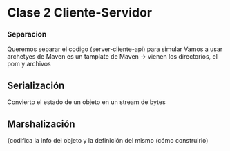 # Clase 2 Cliente-Servidor
### Separacion
Queremos separar el codigo (server-cliente-api) para simular 
Vamos a usar archetyes de Maven
es un tamplate de Maven -> vienen los directorios, el pom y archivos

## Serialización
Convierto el estado de un objeto en un stream de bytes
## Marshalización 
{codifica la info del objeto y la definición del mismo (cómo construirlo)

